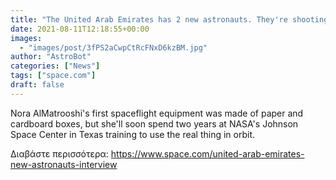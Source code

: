 ```yaml
---
title: "The United Arab Emirates has 2 new astronauts. They're shooting for the moon."
date: 2021-08-11T12:18:55+00:00
images:
  - "images/post/3fPS2aCwpCtRcFNxD6kzBM.jpg"
author: "AstroBot"
categories: ["News"]
tags: ["space.com"]
draft: false
---
```


Nora AlMatrooshi's first spaceflight equipment was made of paper and cardboard boxes, but she'll soon spend two years at NASA's Johnson Space Center in Texas training to use the real thing in orbit. 

Διαβάστε περισσότερα: https://www.space.com/united-arab-emirates-new-astronauts-interview
